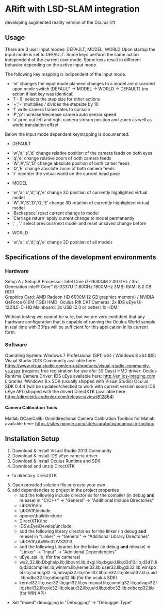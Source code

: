 # ARift with LSD-SLAM integration
developing augmented reality version of the Oculus rift

## Usage
There are 3 user input modes: DEFAULT, MODEL, WORLD
Upon startup the input mode is set to DEFAULT.
Some keys perform the same action independent of the current user mode.
Some keys result in different behavior depending on the active input mode.

The following key mapping is indipendent of the input mode:
- 'm' changes the input mode 
      planned changes to a model are discarded upon mode switch
      (DEFAULT -> MODEL -> WORLD ->  DEFAULT) 
      (no action if last key was identical)
- '1'-'6' selects the step size for other actions
- '+','-' multiplies / divides the stepsize by 10
- 'f' write camera frame rates to console
- 'P','p' increase/decrease camera auto sensor speed
- 'o' print out left and right camera stream position and zoom as well as world translation offset

Below the input mode dependent keymapping is documented:
* DEFAULT
- 'w','a','s','d' change relative position of the camera feeds on both eyes
- 'q','e' change relative zoom of both camera feeds
- 'W','A','S','D' change absolute position of both camer feeds
- 'Q','E' change absolute zoom of both camera feeds
- 'r' recenter the virtual world on the current head pose
* MODEL
- 'w','a','s','d','q','e' change 3D position of currently highlighted virtual model
- 'W','A','S','D','Q','E' change 3D rotation of currently highlighted virtual model
- 'Backspace' reset current change to model
- 'Carriage return' apply current change to model permanently
- ',' , '.' select previous/next model and reset unsaved change before 
* WORLD
- 'w','a','s','d','q','e' change 3D position of all models

## Specifications of the development environments

### Hardware
Setup A / Setup B 
Processor:        Intel Core i7-2630QM 2.00 GHz / 3rd Generation Intel® Core™ i5-3337U (1.80GHz 1600MHz 3MB)
RAM:              8.0 GB DDR  
Graphics Card:    AMD Radeon HD 6900M (2 GB graphics memory) / NVIDIA GeForce 610M (1GB)
HMD:              Oculus Rift DK1
Cameras:          2x IDS uEye UI-1221LE-C-HQ
Mainboard:        3x USB (2.0 or better)
                  1x HDMI

  Without testing we cannot be sure, but we are very confident that any hardware configuration that is capable of running the Oculus World sample in real time with 30fps will be sufficient for this application in its current form.
### Software

Operating System: Windows 7 Professional (SP1) x64 / Windows 8 x64
IDE:              Visual Studio 2013 Community
                  avaliable here: https://www.visualstudio.com/en-us/products/visual-studio-community-vs.aspx 
                  (requires free registration for use afer 30 Days)
HMD driver:       Oculus Runtime
Camera Driver:    IDS uEye 
                  avaliable here: http://en.ids-imaging.com
Libraries:        Windows 8.x SDK (usually shipped with Visual Studio)
                  Oculus SDK 0.4.4 (will be updated/checked to work with current version soon)
                  IDS uEye API (shipped with the driver)
                  DirectXTK (avaliable here: https://directxtk.codeplex.com/releases/view/612864)
#### Camera Calibration Tools

Matlab
  OCamCalib: Omnidirectional Camera Calibration Toolbox for Matlab
  available here: https://sites.google.com/site/scarabotix/ocamcalib-toolbox

## Installation Setup
1. Download & Install Visual Studio 2013 Community
2. Download & Install IDS uEye camera driver
3. Download & Install Oculus Runtime and SDK
4. Download and unzip DirectXTK
  - to directory DirectXTK
5. Open provided solution file or create your own
6. add dependencies to project in the project properties
   - add the following include directories for the compiler (in debug **and** release) in "C/C++" -> "General" -> "Additional Include Directories"
    * LibOVR\Src
    * LibOVR\Include
    * opencv\build\include
    * DirectXTK\Inc
    * IDS\uEye\Develop\include
   - add the following library directories for the linker (in debug **and** relese) in "Linker" -> "General" -> "Additional Library Directories"
    * LibOVR\Lib\Win32\VS2013
   - add the following Libraries for the linker (in debug **and** release)  in "Linker" -> "Input" -> "Additional Dependencies"
    * uEye_api.lib; 
        (for the cameras)
    * ws2_32.lib;Dbghelp.lib;libovrd.lib;dxgi.lib;dxguid.lib;d3d10.lib;d3d11.lib;d3dcompiler.lib;winmm.lib;kernel32.lib;user32.lib;gdi32.lib;winspool.lib;comdlg32.lib;advapi32.lib;shell32.lib;ole32.lib;oleaut32.lib;uuid.lib;odbc32.lib;odbccp32.lib
        (for the oculus SDK)
    * kernel32.lib;user32.lib;gdi32.lib;winspool.lib;comdlg32.lib;advapi32.lib;shell32.lib;ole32.lib;oleaut32.lib;uuid.lib;odbc32.lib;odbccp32.lib
        (for WIN API)
  - Set "mixed" debugging in "Debugging" -> "Debugger Type" 
